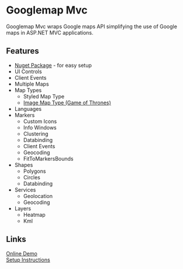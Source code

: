 # Googlemap Mvc

Googlemap Mvc wraps Google maps API simplifying the use of Google maps in ASP.NET MVC applications.

## Features

- [Nuget Package](https://www.nuget.org/packages/Jmelosegui.Mvc.Googlemap/) - for easy setup
- UI Controls
- Client Events
- Multiple Maps
- Map Types
  - Styled Map Type
  - [Image Map Type (Game of Thrones)](http://www.jmelosegui.com/map/MapType/ImageMapType)
- Languages
- Markers
  - Custom Icons
  - Info Windows
  - Clustering
  - Databinding
  - Client Events
  - Geocoding
  - FitToMarkersBounds
- Shapes
  - Polygons
  - Circles
  - Databinding
- Services
  - Geolocation
  - Geocoding
- Layers
  - Heatmap
  - Kml
  
## Links

[Online Demo](http://www.jmelosegui.com/map/)<br/>
[Setup Instructions](https://github.com/jmelosegui/GooglemapMvc/wiki/Installation)
